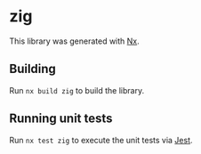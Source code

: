# zig

This library was generated with [Nx](https://nx.dev).

## Building

Run `nx build zig` to build the library.

## Running unit tests

Run `nx test zig` to execute the unit tests via [Jest](https://jestjs.io).
